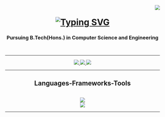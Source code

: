 <img align = "right" src = "https://visitor-badge.laobi.icu/badge?page_id=banasmita24.banasmita24"/>

<h1 align = "center">
  <a href="https://git.io/typing-svg"><img src="https://readme-typing-svg.demolab.com?font=Righteous&size=35&duration=4000&pause=1000&center=true&vCenter=true&random=false&width=500&height=70&lines=Hi+There!+%F0%9F%91%8B;I'm+Banasmita+Jena!" alt="Typing SVG" /></a>
</h1>
<h3 align = "center">Pursuing B.Tech(Hons.) in Computer Science and Engineering</h3>
<br><hr/>
<div align = "center">
  <a href = "mailto:banasmitajena2405@gmail.com">
    <img src = "https://img.shields.io/badge/Gmail-D14836?style=for-the-badge&logo=gmail&logoColor=white" target = "_blank" />
  </a>
  <a href = "https://www.linkedin.com/in/banasmita-jena-z2405/">
    <img src = "https://img.shields.io/badge/LinkedIn-0077B5?style=for-the-badge&logo=linkedin&logoColor=white" target = "_blank">
  </a>
  <a href = "https://t.me/Jena2495">
    <img src = "https://img.shields.io/badge/Telegram-2CA5E0?style=for-the-badge&logo=telegram&logoColor=white" target = "_blank">
  </a>
</div>
<hr/>
<h2 align = "center">Languages-Frameworks-Tools</h2>
<br>
<div align = "center">
  <a href = "https://skillicons.dev">
    <img src = "https://skillicons.dev/icons?i=github,py,js,c,anaconda,arduino,bootstrap,mysql,opencv,pycharm"/><br>
    <img src = "https://skillicons.dev/icons?i=cpp,cmake,css,django,flask,git,html,raspberrypi,sqlite,vscode"/>
  </a>
</div>
<hr/>
